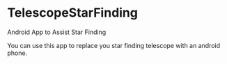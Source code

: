 # TelescopeStarFinding
Android App to Assist Star Finding


You can  use this app to replace you star finding telescope with an android phone. 


